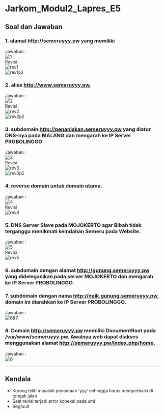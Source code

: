 # Jarkom_Modul2_Lapres_E5
## Soal dan Jawaban
### 1. alamat http://semeruyyy.pw yang memiliki  
Jawaban :     
![1](jawaban/1.JPG)  
Revisi :  
![rev1](jawaban/rev1.JPG)  
![rev1p2](jawaban/rev1p2.jpg)  
### 2. alias http://www.semeruyyy.pw,  
Jawaban :     
![2](jawaban/2.JPG)  
Revisi :  
![rev2](jawaban/rev2.JPG)  
![rev2p2](jawaban/rev2p2.jpg)  
### 3. subdomain http://penanjakan.semeruyyy.pw yang diatur DNS-nya pada MALANG dan mengarah ke IP Server PROBOLINGGO  
Jawaban :     
![3](jawaban/3.JPG)  
Revisi :  
![rev3](jawaban/rev3.JPG)  
![rev3p2](jawaban/rev3p2.jpg)  
### 4. reverse domain untuk domain utama.  
Jawaban :     
![4](jawaban/4.JPG)  
Revisi :  
![rev4](jawaban/rev4.JPG)  
### 5. DNS Server Slave pada MOJOKERTO agar Bibah tidak terganggu menikmati keindahan Semeru pada Website.  
Jawaban :     
![5](jawaban/5.JPG)  
Revisi :  
![rev5](jawaban/rev5.JPG)  
### 6. subdomain dengan alamat http://gunung.semeruyyy.pw yang didelegasikan pada server MOJOKERTO dan mengarah ke IP Server PROBOLINGGO.  
### 7. subdomain dengan nama http://naik.gunung.semeruyyy.pw, domain ini diarahkan ke IP Server PROBOLINGGO.  
Jawaban :     
![6&7](jawaban/6&7.JPG)  
### 8. Domain http://semeruyyy.pw memiliki DocumentRoot pada /var/www/semeruyyy.pw. Awalnya web dapat diakses menggunakan alamat http://semeruyyy.pw/index.php/home.  
Jawaban :     
![8](jawaban/8.JPG)  

---
## Kendala
- Kurang teliti masalah penamaan 'yyy' sehingga harus memperbaiki di tengah jalan
- Saat revisi terjadi error koneksi pada uml
- Segfault
